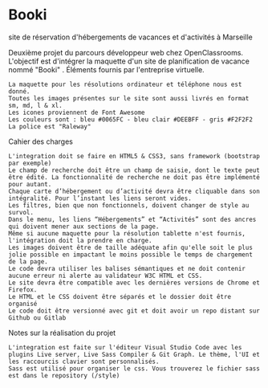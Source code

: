 # Booki
site de réservation d'hébergements de vacances et d'activités à Marseille

Deuxième projet du parcours développeur web chez OpenClassrooms. L'objectif est d'intégrer la maquette d'un site de planification de vacance nommé "Booki" .
Éléments fournis par l'entreprise virtuelle.

    La maquette pour les résolutions ordinateur et téléphone nous est donné.
    Toutes les images présentes sur le site sont aussi livrés en format sm, md, l & xl.
    Les icones proviennent de Font Awesome
    Les couleurs sont : bleu #0065FC - bleu clair #DEEBFF - gris #F2F2F2
    La police est "Raleway"

Cahier des charges

    L'integration doit se faire en HTML5 & CSS3, sans framework (bootstrap par exemple)
    Le champ de recherche doit être un champ de saisie, dont le texte peut être édité. La fonctionnalité de recherche ne doit pas être implémenté pour autant.
    Chaque carte d’hébergement ou d’activité devra être cliquable dans son intégralité. Pour l’instant les liens seront vides.
    Les filtres, bien que non fonctionnels, doivent changer de style au survol.
    Dans le menu, les liens “Hébergements” et “Activités” sont des ancres qui doivent mener aux sections de la page.
    Même si aucune maquette pour la résolution tablette n'est fournis, l'intégration doit la prendre en charge.
    Les images doivent être de taille adéquate afin qu'elle soit le plus jolie possible en impactant le moins possible le temps de chargement de la page.
    Le code devra utiliser les balises sémantiques et ne doit contenir aucune erreur ni alerte au validateur W3C HTML et CSS.
    Le site devra être compatible avec les dernières versions de Chrome et Firefox.
    Le HTML et le CSS doivent être séparés et le dossier doit être organisé
    Le code doit être versionné avec git et doit avoir un repo distant sur Github ou Gitlab

Notes sur la réalisation du projet

    L'integration est faite sur l'éditeur Visual Studio Code avec les plugins Live server, Live Sass Compiler & Git Graph. Le thème, l'UI et les raccourcis clavier sont personnalisés.
    Sass est utilisé pour organiser le css. Vous trouverez le fichier sass est dans le repository (/style)
